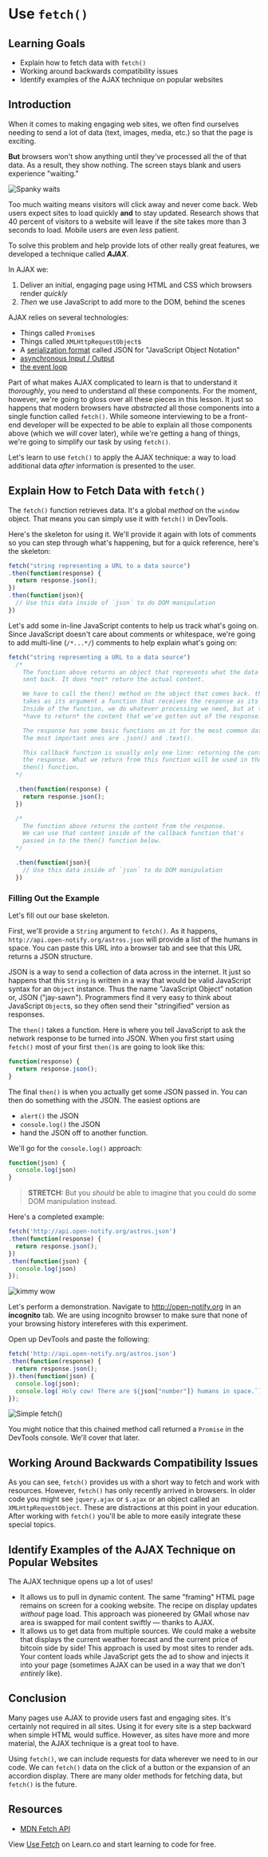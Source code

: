 # Use `fetch()`

## Learning Goals

- Explain how to fetch data with `fetch()`
- Working around backwards compatibility issues
- Identify examples of the AJAX technique on popular websites

## Introduction

When it comes to making engaging web sites, we often find ourselves needing to
send a lot of data (text, images, media, etc.) so that the page is exciting.

**But** browsers won't show anything until they've processed all the of that
data. As a result, they show nothing. The screen stays blank and users
experience "waiting."

![Spanky waits](https://media.giphy.com/media/tXL4FHPSnVJ0A/giphy.gif)

Too much waiting means visitors will click away and never come back. Web users
expect sites to load quickly **and** to stay updated. Research shows that 40
percent of visitors to a website will leave if the site takes more than 3
seconds to load. Mobile users are even _less_ patient.

To solve this problem and help provide lots of other really great features, we
developed a technique called **_AJAX_**.

In AJAX we:

1. Deliver an initial, engaging page using HTML and CSS which browsers render
   _quickly_
2. _Then_ we use JavaScript to add more to the DOM, behind the scenes

AJAX relies on several technologies:

* Things called `Promise`s
* Things called `XMLHttpRequestObject`s
* A [serialization format][sf] called JSON for "JavaScript Object Notation"
* [asynchronous Input / Output][asyncIO]
* [the event loop][el]

Part of what makes AJAX complicated to learn is that to understand it
_thoroughly_, you need to understand _all_ these components. For the moment,
however, we're going to gloss over all these pieces in this lesson. It just so
happens that modern browsers have _abstracted_ all those components into a
single function called `fetch()`. While someone interviewing to be a front-end
developer will be expected to be able to explain all those components above
(which we _will_ cover later), while we're getting a hang of things, we're
going to simplify our task by using `fetch()`.

Let's learn to use `fetch()` to apply the AJAX technique: a way to load
additional data _after_ information is presented to the user.

## Explain How to Fetch Data with `fetch()`

The `fetch()` function retrieves data. It's a global _method_ on the `window`
object. That means you can simply use it with `fetch()` in DevTools.

Here's the skeleton for using it. We'll provide it again with lots of comments
so you can step through what's happening, but for a quick reference, here's
the skeleton:

```js
fetch("string representing a URL to a data source")
.then(function(response) {
  return response.json();
})
.then(function(json){
  // Use this data inside of `json` to do DOM manipulation
})
```

Let's add some in-line JavaScript contents to help us track what's going on.
Since JavaScript doesn't care about comments or whitespace, we're going to add
multi-line (`/*...*/`) comments to help explain what's going on:

```js
fetch("string representing a URL to a data source")
  /*
    The function above returns an object that represents what the data source
    sent back. It does *not* return the actual content.

    We have to call the then() method on the object that comes back. then()
    takes as its argument a function that receives the response as its argument.
    Inside of the function, we do whatever processing we need, but at the end we
    *have to return* the content that we've gotten out of the response.

    The response has some basic functions on it for the most common data types.
    The most important ones are .json() and .text().

    This callback function is usually only one line: returning the content from
    the response. What we return from this function will be used in the _next_
    then() function.
  */

  .then(function(response) {
    return response.json();
  })

  /*
    The function above returns the content from the response.
    We can use that content inside of the callback function that's
    passed in to the then() function below.
  */

  .then(function(json){
    // Use this data inside of `json` to do DOM manipulation
  })
```

### Filling Out the Example

Let's fill out our base skeleton.

First, we'll provide a `String` argument to `fetch()`.  As it happens,
`http://api.open-notify.org/astros.json` will provide a list of the humans in
space. You can paste this URL into a browser tab and see that this URL returns
a JSON structure.

JSON is a way to send a collection of data across in the internet. It just so
happens that this `String` is written in a way that would be valid JavaScript
syntax for an `Object` instance. Thus the name "JavaScript Object" notation or,
JSON ("jay-sawn"). Programmers find it very easy to think about JavaScript
`Object`s, so they often send their "stringified" version as responses.

The `then()` takes a function. Here is where you tell JavaScript to ask the
network response to be turned into JSON.  When you first start using `fetch()`
most of your first `then()`s are going to look like this:

```js
function(response) {
  return response.json();
}
```

The final `then()` is when you actually get some JSON passed in. You can then
do something with the JSON. The easiest options are

* `alert()` the JSON
* `console.log()` the JSON
* hand the JSON off to another function.

We'll go for the `console.log()` approach:

```js
function(json) {
  console.log(json)
}
```

> **STRETCH:** But you _should_ be able to imagine that you could do some DOM
> manipulation instead.

Here's a completed example:

```js
fetch('http://api.open-notify.org/astros.json')
.then(function(response) {
  return response.json();
})
.then(function(json) {
  console.log(json)
});

```

![kimmy wow](http://i.giphy.com/3osxYwZm9WZwnt1Zja.gif)

Let's perform a demonstration. Navigate to http://open-notify.org in an **incognito** tab. We are using
incognito browser to make sure that none of your browsing history intereferes with this experiment.

Open up DevTools and paste the following:

```js
fetch('http://api.open-notify.org/astros.json')
.then(function(response) {
  return response.json();
}).then(function(json) {
  console.log(json);
  console.log(`Holy cow! There are ${json["number"]} humans in space.`);
});
```

![Simple fetch()](https://curriculum-content.s3.amazonaws.com/skills-front-end-web-development/js-async-fetch-readme/simple_fetch_incog_window.png)

You might notice that this chained method call returned a `Promise` in the
DevTools console. We'll cover that later.

## Working Around Backwards Compatibility Issues

As you can see, `fetch()` provides us with a short way to fetch and work with
resources. However, `fetch()` has only recently arrived in browsers. In older
code you might see `jquery.ajax` or `$.ajax` or an object called an
`XMLHttpRequestObject`. These are distractions at this point in your education.
After working with `fetch()` you'll be able to more easily integrate these
special topics.

## Identify Examples of the AJAX Technique on Popular Websites

The AJAX technique opens up a lot of uses!

* It allows us to pull in dynamic content. The same "framing" HTML page remains
  on screen for a cooking website. The recipe on display updates _without_ page
  load. This approach was pioneered by GMail whose nav area is swapped
  for mail content swiftly &mdash; thanks to AJAX.
* It allows us to get data from multiple sources. We could make a website that
  displays the current weather forecast and the current price of bitcoin side
  by side! This approach is used by most sites to render ads. Your content loads
  while JavaScript gets the ad to show and injects it into your page (sometimes
  AJAX can be used in a way that we don't _entirely_ like).

## Conclusion

Many pages use AJAX to provide users fast and engaging sites. It's certainly
not required in all sites. Using it for every site is a step backward when
simple HTML would suffice. However, as sites have more and more material, the
AJAX technique is a great tool to have.

Using `fetch()`, we can include requests for data wherever we need to in
our code. We can `fetch()` data on the click of a button or the expansion of an
accordion display. There are many older methods for fetching data, but
`fetch()` is the future.

## Resources

- [MDN Fetch API](https://developer.mozilla.org/en-US/docs/Web/API/Fetch_API)

<p class='util--hide'>View <a href='https://learn.co/lessons/fewpjs-use-fetch'>Use Fetch</a> on Learn.co and start learning to code for free.</p>

[sf]: https://en.wikipedia.org/wiki/Serialization
[asyncIO]: https://developer.mozilla.org/en-US/docs/Web/JavaScript/EventLoop
[el]: https://developer.mozilla.org/en-US/docs/Web/JavaScript/EventLoop
